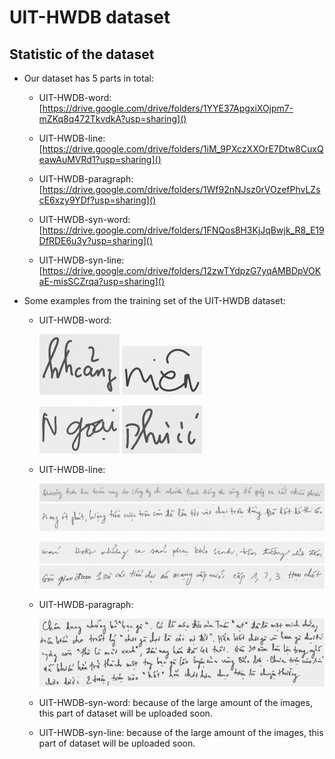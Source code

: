 
# UIT-HWDB dataset

## Statistic of the dataset

* Our dataset has 5 parts in total:

    * UIT-HWDB-word: [https://drive.google.com/drive/folders/1YYE37ApgxiXOjpm7-mZKq8q472TkvdkA?usp=sharing]()

    * UIT-HWDB-line: [https://drive.google.com/drive/folders/1iM_9PXczXXOrE7Dtw8CuxQeawAuMVRd1?usp=sharing]()

    * UIT-HWDB-paragraph: [https://drive.google.com/drive/folders/1Wf92nNJsz0rVOzefPhvLZscE6xzy9YDf?usp=sharing]()

    * UIT-HWDB-syn-word: [https://drive.google.com/drive/folders/1FNQos8H3KjJqBwjk_R8_E19DfRDE6u3y?usp=sharing]()

    * UIT-HWDB-syn-line: [https://drive.google.com/drive/folders/12zwTYdpzG7yqAMBDpVOKaE-misSCZrqa?usp=sharing]()


* Some examples from the training set of the UIT-HWDB dataset:

    * UIT-HWDB-word:

        ![UIT-HWDB-word-1](images/words/1.jpg) ![UIT-HWDB-word-1](images/words/2.jpg)

        ![UIT-HWDB-word-1](images/words/3.jpg) ![UIT-HWDB-word-1](images/words/4.jpg)

    * UIT-HWDB-line:

        ![UIT-HWDB-line-1](images/lines/1.png) ![UIT-HWDB-line-1](images/lines/2.png)

        ![UIT-HWDB-line-1](images/lines/3.png) ![UIT-HWDB-line-1](images/lines/4.png)

    * UIT-HWDB-paragraph:

        ![UIT-HWDB-paragraph-1](images/paragraphs/2.jpg)

    * UIT-HWDB-syn-word: because of the large amount of the images, this part of dataset will be uploaded soon.
    
    * UIT-HWDB-syn-line: because of the large amount of the images, this part of dataset will be uploaded soon.